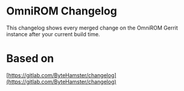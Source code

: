 # OmniROM Changelog

This changelog shows every merged change on the OmniROM Gerrit instance after your current build time.

# Based on

[https://gitlab.com/ByteHamster/changelog](https://gitlab.com/ByteHamster/changelog)
